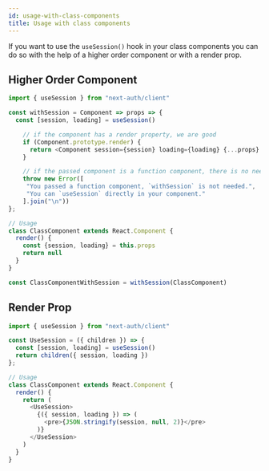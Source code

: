 ```yaml
---
id: usage-with-class-components
title: Usage with class components
---
```


If you want to use the `useSession()` hook in your class components you can do so with the help of a higher order component or with a render prop.

## Higher Order Component

```js
import { useSession } from "next-auth/client"

const withSession = Component => props => {
  const [session, loading] = useSession()

    // if the component has a render property, we are good
    if (Component.prototype.render) { 
      return <Component session={session} loading={loading} {...props} />
    }

    // if the passed component is a function component, there is no need for this wrapper
    throw new Error([
     "You passed a function component, `withSession` is not needed.",
     "You can `useSession` directly in your component."
    ].join("\n"))
};

// Usage
class ClassComponent extends React.Component {
  render() {
    const {session, loading} = this.props
    return null
  }
}

const ClassComponentWithSession = withSession(ClassComponent)
```

## Render Prop

```js
import { useSession } from "next-auth/client"

const UseSession = ({ children }) => {
  const [session, loading] = useSession()
  return children({ session, loading })
};

// Usage
class ClassComponent extends React.Component {
  render() {
    return (
      <UseSession>
        {({ session, loading }) => (
          <pre>{JSON.stringify(session, null, 2)}</pre>
        )}
      </UseSession>
    )
  }
}
```